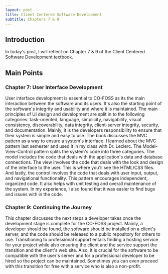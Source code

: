 ```yaml
---
layout: post
title: Client Centered Software Development
subtitle: Chapters 7 & 9
---
```

## Introduction
In today's post, I will reflect on Chapter 7 & 9 of the Client Centered Software Development textbook.

## Main Points

### Chapter 7: User Interface Development
User interface development is essential to CO-FOSS as its the main interaction between the software and its users. It's also the starting point of the software's integrity and usability and where it is  maintained. The main principles of UI design and development are split in to the following categories: task-oriented, language, simplicity, navigability, visual consistency, discoverability, data integrity, client-server integrity, security, and documentation. Mainly, it is the developers responsibility to ensure that their system is simple and easy to use. The book discusses the MVC pattern as a way to ensure a system's interface. I learned about the MVC pattern last semester and used it in my class with Dr. Leclerc. The Model-View-Control pattern splits the system's code into three categories. The model includes the code that deals with the application's data and database connections. The view involves the code that deals with the look and design of the interface to the user. This is where you'll see the HTML/CSS files. And lastly, the control involves the code that deals with user input, output, and navigational functionality. This pattern encourages independent, organized code. It also helps with unit testing and overall maintenance of the system. In my experience, I also found that it was easier to find bugs and issues with in the code. 

### Chapter 9: Continuing the Journey 
This chapter discusses the next steps a developer takes once the development stage is complete for the CO-FOSS project. Mainly, a developer should be found, the software should be installed on a client's server, and the code should be released to a public repository for others to use. Transitioning to professional support entails finding a hosting service for your project while also ensuring the client and the service support the transition and the client's web site. Also, it is crucial for the software to be compatible with the user's server and for a professional developer to be hired so the project can be maintained. Sometimes you can even proceed with this transition for free with a service who is also a non-profit. 
